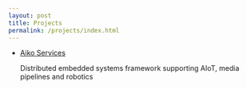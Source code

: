 ```yaml
---
layout: post
title: Projects
permalink: /projects/index.html
---
```


- [Aiko Services](aiko_services/index.html)

  Distributed embedded systems framework supporting AIoT, media pipelines and
  robotics
